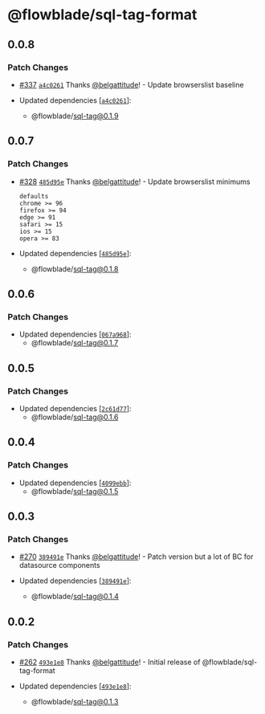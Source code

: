 # @flowblade/sql-tag-format

## 0.0.8

### Patch Changes

- [#337](https://github.com/belgattitude/flowblade/pull/337) [`a4c0261`](https://github.com/belgattitude/flowblade/commit/a4c02616b082b244fc095ff97086a40f15545019) Thanks [@belgattitude](https://github.com/belgattitude)! - Update browserslist baseline

- Updated dependencies [[`a4c0261`](https://github.com/belgattitude/flowblade/commit/a4c02616b082b244fc095ff97086a40f15545019)]:
  - @flowblade/sql-tag@0.1.9

## 0.0.7

### Patch Changes

- [#328](https://github.com/belgattitude/flowblade/pull/328) [`485d95e`](https://github.com/belgattitude/flowblade/commit/485d95ee70b6af2a9ce32ee42420cd1cf8fbdd19) Thanks [@belgattitude](https://github.com/belgattitude)! - Update browserslist minimums

  ```
  defaults
  chrome >= 96
  firefox >= 94
  edge >= 91
  safari >= 15
  ios >= 15
  opera >= 83
  ```

- Updated dependencies [[`485d95e`](https://github.com/belgattitude/flowblade/commit/485d95ee70b6af2a9ce32ee42420cd1cf8fbdd19)]:
  - @flowblade/sql-tag@0.1.8

## 0.0.6

### Patch Changes

- Updated dependencies [[`067a968`](https://github.com/belgattitude/flowblade/commit/067a968759302e5e5a70c45363754a77b1301f24)]:
  - @flowblade/sql-tag@0.1.7

## 0.0.5

### Patch Changes

- Updated dependencies [[`2c61d77`](https://github.com/belgattitude/flowblade/commit/2c61d77025259157fe2e4e4917f52682dcd578aa)]:
  - @flowblade/sql-tag@0.1.6

## 0.0.4

### Patch Changes

- Updated dependencies [[`4099ebb`](https://github.com/belgattitude/flowblade/commit/4099ebb434deaa1094c27cda0247b35e2d5ee325)]:
  - @flowblade/sql-tag@0.1.5

## 0.0.3

### Patch Changes

- [#270](https://github.com/belgattitude/flowblade/pull/270) [`389491e`](https://github.com/belgattitude/flowblade/commit/389491e37a918d441ac574aac3ebb0700ba02d79) Thanks [@belgattitude](https://github.com/belgattitude)! - Patch version but a lot of BC for datasource components

- Updated dependencies [[`389491e`](https://github.com/belgattitude/flowblade/commit/389491e37a918d441ac574aac3ebb0700ba02d79)]:
  - @flowblade/sql-tag@0.1.4

## 0.0.2

### Patch Changes

- [#262](https://github.com/belgattitude/flowblade/pull/262) [`493e1e8`](https://github.com/belgattitude/flowblade/commit/493e1e808b8435b7dbfa8ebc2a37d95d91710925) Thanks [@belgattitude](https://github.com/belgattitude)! - Initial release of @flowblade/sql-tag-format

- Updated dependencies [[`493e1e8`](https://github.com/belgattitude/flowblade/commit/493e1e808b8435b7dbfa8ebc2a37d95d91710925)]:
  - @flowblade/sql-tag@0.1.3
